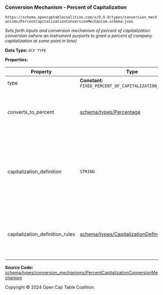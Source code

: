 ### Conversion Mechanism - Percent of Capitalization

`https://schema.opencaptablecoalition.com/v/9.9.9/types/conversion_mechanisms/PercentCapitalizationConversionMechanism.schema.json`

_Sets forth inputs and conversion mechanism of percent of capitalization conversion (where an instrument purports to grant a percent of company capitalization at some point in time)_

**Data Type:** `OCF TYPE`

**Properties:**

| Property                        | Type                                                                              | Description                                                                                                                    | Required   |
| ------------------------------- | --------------------------------------------------------------------------------- | ------------------------------------------------------------------------------------------------------------------------------ | ---------- |
| type                            | **Constant:** `FIXED_PERCENT_OF_CAPITALIZATION_CONVERSION`                        | Scalar Constant                                                                                                                | `REQUIRED` |
| converts_to_percent             | [schema/types/Percentage](../Percentage.md)                                       | What percentage of the company capitalization does this convert to                                                             | `REQUIRED` |
| capitalization_definition       | `STRING`                                                                          | How is company capitalization defined for purposes of conversion? If possible, include the legal language from the instrument. | -          |
| capitalization_definition_rules | [schema/types/CapitalizationDefinitionRules](../CapitalizationDefinitionRules.md) | The rules for which types of securities would be included in the capitalization definition.                                    | -          |

**Source Code:** [schema/types/conversion_mechanisms/PercentCapitalizationConversionMechanism](../../../../../schema/types/conversion_mechanisms/PercentCapitalizationConversionMechanism.schema.json)

Copyright © 2024 Open Cap Table Coalition.
